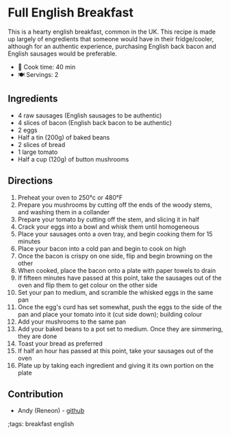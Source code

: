 # Full English Breakfast

This is a hearty english breakfast, common in the UK. This recipe is made up largely of engredients that someone would have in their fridge/cooler, although for an authentic experience, purchasing English back bacon and English sausages would be preferable.

- 🍳 Cook time: 40 min
- 🍽️ Servings: 2

## Ingredients

- 4 raw sausages (English sausages to be authentic)
- 4 slices of bacon (English back bacon to be authentic)
- 2 eggs
- Half a tin (200g) of baked beans
- 2 slices of bread
- 1 large tomato
- Half a cup (120g) of button mushrooms 

## Directions

1. Preheat your oven to 250°c or 480°F
2. Prepare you mushrooms by cutting off the ends of the woody stems, and washing them in a collander
3. Prepare your tomato by cutting off the stem, and slicing it in half
4. Crack your eggs into a bowl and whisk them until homogeneous
5. Place your sausages onto a oven tray, and begin cooking them for 15 minutes
6. Place your bacon into a cold pan and begin to cook on high
7. Once the bacon is crispy on one side, flip and begin browning on the other
8. When cooked, place the bacon onto a plate with paper towels to drain
9. If fifteen minutes have passed at this point, take the sausages out of the oven and flip them to get colour on the other side
10. Set your pan to medium, and scramble the whisked eggs in the same pan
11. Once the egg's curd has set somewhat, push the eggs to the side of the pan and place your tomato into it (cut side down); building colour
12. Add your mushrooms to the same pan
13. Add your baked beans to a pot set to medium. Once they are simmering, they are done
14. Toast your bread as preferred
15. If half an hour has passed at this point, take your sausages out of the oven
16. Plate up by taking each ingredient and giving it its own portion on the plate

## Contribution

- Andy (Reneon) - [github](https://github.com/github-reneon)

;tags: breakfast english
